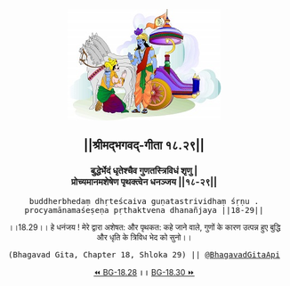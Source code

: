 <center><img src="../../asset/BG.png" alt="#API #bhagavadgitaapi #slok #nodejs #js #api #gitaapi #krishna #hinduism #vedic #ISKCON #shreemadbhagavadgita #technology"/>
<h2>||श्रीमद्‍भगवद्‍-गीता १८.२९||</h2>
<h3>बुद्धेर्भेदं धृतेश्चैव गुणतस्त्रिविधं शृणु |<br/>प्रोच्यमानमशेषेण पृथक्त्वेन धनञ्जय ||१८-२९||</h3>
<pre>buddherbhedaṃ dhṛteścaiva guṇatastrividhaṃ śṛṇu .<br/>procyamānamaśeṣeṇa pṛthaktvena dhanañjaya ||18-29||</pre>
<p>।।18.29।। हे धनंजय ! मेरे द्वारा अशेषत: और पृथकत: कहे जाने वाले, गुणों के कारण उत्पन्न हुए बुद्धि और धृति के त्रिविध भेद को सुनो।।</p>
<pre>(Bhagavad Gita, Chapter 18, Shloka 29) || <a href="https://twitter.com/bhagavadgitaapi">@BhagavadGitaApi</a></pre><a href="../../18/28">⏪  BG-18.28</a><b>        ।।        </b><a href="../../18/30">BG-18.30  ⏩</a></center></center>